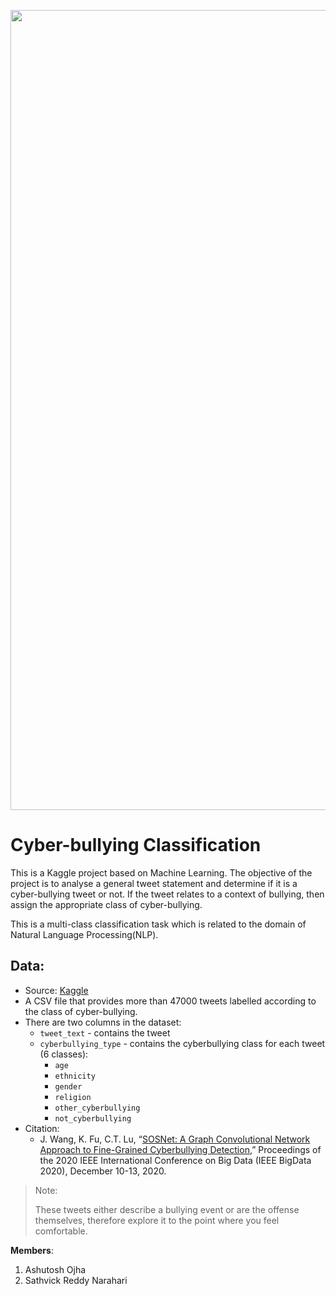 <p align="center">
    <image src="images/cover.jpg"  width="1280" height="auto">
</p>

# Cyber-bullying Classification

This is a Kaggle project based on Machine Learning. The objective of the project is to analyse a general tweet statement and determine if it is a cyber-bullying tweet or not. If the tweet relates to a context of bullying, then assign the appropriate class of cyber-bullying.

This is a multi-class classification task which is related to the domain of Natural Language Processing(NLP).
    
## Data:
- Source: [Kaggle](https://www.kaggle.com/andrewmvd/cyberbullying-classification)
- A CSV file that provides more than 47000 tweets labelled according to the class of cyber-bullying.
- There are two columns in the dataset:
    - `tweet_text` - contains the tweet
    - `cyberbullying_type` - contains the cyberbullying class for each tweet (6 classes):
        - `age`
        - `ethnicity`
        - `gender`
        - `religion`
        - `other_cyberbullying`
        - `not_cyberbullying`
- Citation:
    - J. Wang, K. Fu, C.T. Lu, “[SOSNet: A Graph Convolutional Network Approach to Fine-Grained Cyberbullying Detection](https://ieeexplore.ieee.org/document/9378065),” Proceedings of the 2020 IEEE International Conference on Big Data (IEEE BigData 2020), December 10-13, 2020.


> Note:
>   
> These tweets either describe a bullying event or are the offense themselves, therefore explore it to the point where you feel comfortable.

**Members**:
1. Ashutosh Ojha
2. Sathvick Reddy Narahari
